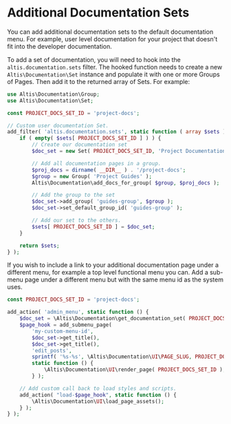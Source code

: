 # Additional Documentation Sets

You can add additional documentation sets to the default documentation menu. For example, user level documentation for
your project that doesn't fit into the developer documentation.

To add a set of documentation, you will need to hook into the `altis.documentation.sets` filter. The hooked function
needs to create a new `Altis\Documentation\Set` instance and populate it with one or more Groups of Pages. Then add it
to the returned array of Sets. For example:

```php
use Altis\Documentation\Group;
use Altis\Documentation\Set;

const PROJECT_DOCS_SET_ID = 'project-docs';

// Custom user documentation Set.
add_filter( 'altis.documentation.sets', static function ( array $sets ) {
    if ( empty( $sets[ PROJECT_DOCS_SET_ID ] ) ) {
        // Create our documentation set
        $doc_set = new Set( PROJECT_DOCS_SET_ID, 'Project Documentation' );

        // Add all documentation pages in a group.
        $proj_docs = dirname( __DIR__ ) . '/project-docs';
        $group = new Group( 'Project Guides' );
        Altis\Documentation\add_docs_for_group( $group, $proj_docs );

        // Add the group to the set
        $doc_set->add_group( 'guides-group', $group );
        $doc_set->set_default_group_id( 'guides-group' );

        // Add our set to the others.
        $sets[ PROJECT_DOCS_SET_ID ] = $doc_set;
    }

    return $sets;
} );

```

If you wish to include a link to your additional documentation page under a different menu, for example a top level
functional menu you can. Add a sub-menu page under a different menu but with the same menu id as the system uses.

```php
const PROJECT_DOCS_SET_ID = 'project-docs';

add_action( 'admin_menu', static function () {
    $doc_set = \Altis\Documentation\get_documentation_set( PROJECT_DOCS_SET_ID );
    $page_hook = add_submenu_page(
        'my-custom-menu-id',
        $doc_set->get_title(),
        $doc_set->get_title(),
        'edit_posts',
        sprintf( '%s-%s', \Altis\Documentation\UI\PAGE_SLUG, PROJECT_DOCS_SET_ID ),
        static function () {
            \Altis\Documentation\UI\render_page( PROJECT_DOCS_SET_ID );
        } );

    // Add custom call back to load styles and scripts.
    add_action( "load-$page_hook", static function () {
        \Altis\Documentation\UI\load_page_assets();
    } );
} );
```
